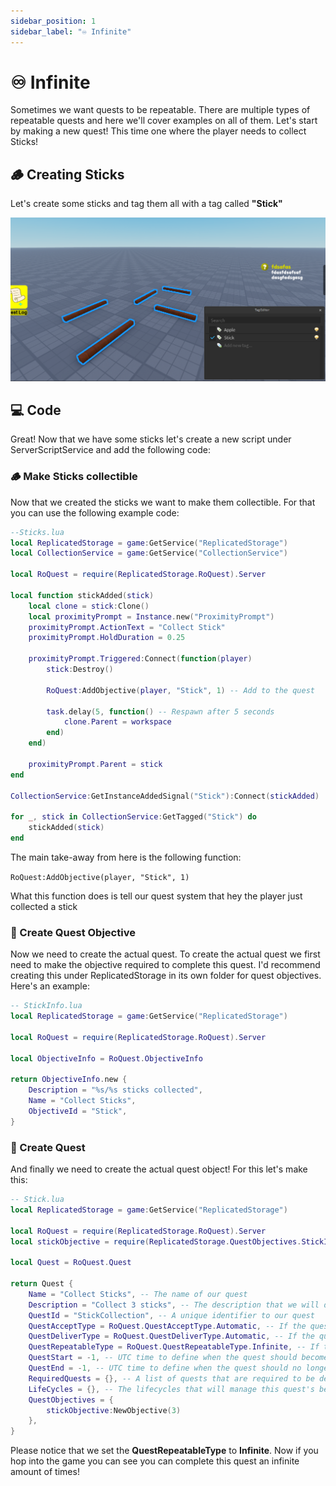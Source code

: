 ```yaml
---
sidebar_position: 1
sidebar_label: "♾️ Infinite"
---
```


# ♾️ Infinite

Sometimes we want quests to be repeatable. There are multiple types of repeatable quests and here we'll cover examples on all of them. Let's start by making a new quest! This time one where the player needs to collect Sticks!

## 🪵 Creating Sticks

Let's create some sticks and tag them all with a tag called **"Stick"**

![](Sticks.png)

## 💻 Code

Great! Now that we have some sticks let's create a new script under ServerScriptService and add the following code:

### 🪵 Make Sticks collectible

Now that we created the sticks we want to make them collectible. For that you can use the following example code:

```lua
--Sticks.lua
local ReplicatedStorage = game:GetService("ReplicatedStorage")
local CollectionService = game:GetService("CollectionService")

local RoQuest = require(ReplicatedStorage.RoQuest).Server

local function stickAdded(stick)
	local clone = stick:Clone()
	local proximityPrompt = Instance.new("ProximityPrompt")
	proximityPrompt.ActionText = "Collect Stick"
	proximityPrompt.HoldDuration = 0.25
	
	proximityPrompt.Triggered:Connect(function(player)
		stick:Destroy()
		
		RoQuest:AddObjective(player, "Stick", 1) -- Add to the quest
		
		task.delay(5, function() -- Respawn after 5 seconds
			clone.Parent = workspace
		end)
	end)
	
	proximityPrompt.Parent = stick
end

CollectionService:GetInstanceAddedSignal("Stick"):Connect(stickAdded)

for _, stick in CollectionService:GetTagged("Stick") do
	stickAdded(stick)
end
```

The main take-away from here is the following function:

``RoQuest:AddObjective(player, "Stick", 1)``

What this function does is tell our quest system that hey the player just collected a stick

### 🎯 Create Quest Objective

Now we need to create the actual quest. To create the actual quest we first need to make the objective required to complete this quest. I'd recommend creating this under ReplicatedStorage in its own folder for quest objectives. Here's an example:

```lua
-- StickInfo.lua
local ReplicatedStorage = game:GetService("ReplicatedStorage")

local RoQuest = require(ReplicatedStorage.RoQuest).Server

local ObjectiveInfo = RoQuest.ObjectiveInfo

return ObjectiveInfo.new {
	Description = "%s/%s sticks collected",
	Name = "Collect Sticks",
	ObjectiveId = "Stick",
}
```

### 📜 Create Quest

And finally we need to create the actual quest object! For this let's make this:

```lua
-- Stick.lua
local ReplicatedStorage = game:GetService("ReplicatedStorage")

local RoQuest = require(ReplicatedStorage.RoQuest).Server
local stickObjective = require(ReplicatedStorage.QuestObjectives.StickInfo)

local Quest = RoQuest.Quest

return Quest {
	Name = "Collect Sticks", -- The name of our quest
	Description = "Collect 3 sticks", -- The description that we will display to our user
	QuestId = "StickCollection", -- A unique identifier to our quest
	QuestAcceptType = RoQuest.QuestAcceptType.Automatic, -- If the quest automatically gets accepted or rquires manual work
	QuestDeliverType = RoQuest.QuestDeliverType.Automatic, -- If the quest automatically gets delivered or requires manual work
	QuestRepeatableType = RoQuest.QuestRepeatableType.Infinite, -- If the quest can be repeated or not
	QuestStart = -1, -- UTC time to define when the quest should become available (specially useful for event quests)
	QuestEnd = -1, -- UTC time to define when the quest should no longer be available (specially useful for event quests)
	RequiredQuests = {}, -- A list of quests that are required to be delivered before this quest can be started
	LifeCycles = {}, -- The lifecycles that will manage this quest's behavior
	QuestObjectives = {
		stickObjective:NewObjective(3)
	}, 
}
```

Please notice that we set the **QuestRepeatableType** to **Infinite**. Now if you hop into the game you can see you can complete this quest an infinite amount of times!